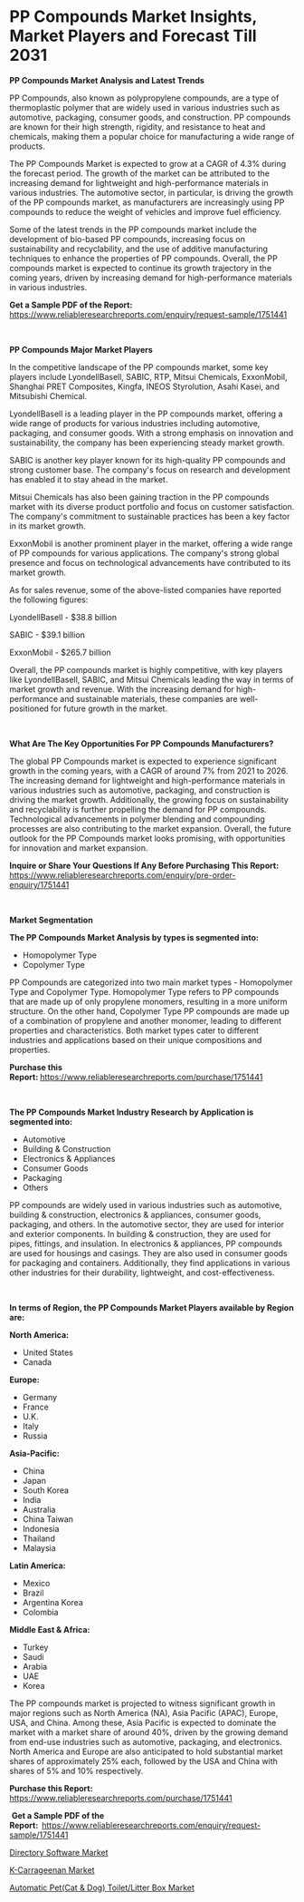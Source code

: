<p><h1>PP Compounds Market Insights, Market Players and Forecast Till 2031</h1></p><p><strong>PP Compounds Market Analysis and Latest Trends</strong></p>
<p><p>PP Compounds, also known as polypropylene compounds, are a type of thermoplastic polymer that are widely used in various industries such as automotive, packaging, consumer goods, and construction. PP compounds are known for their high strength, rigidity, and resistance to heat and chemicals, making them a popular choice for manufacturing a wide range of products.</p><p>The PP Compounds Market is expected to grow at a CAGR of 4.3% during the forecast period. The growth of the market can be attributed to the increasing demand for lightweight and high-performance materials in various industries. The automotive sector, in particular, is driving the growth of the PP compounds market, as manufacturers are increasingly using PP compounds to reduce the weight of vehicles and improve fuel efficiency.</p><p>Some of the latest trends in the PP compounds market include the development of bio-based PP compounds, increasing focus on sustainability and recyclability, and the use of additive manufacturing techniques to enhance the properties of PP compounds. Overall, the PP compounds market is expected to continue its growth trajectory in the coming years, driven by increasing demand for high-performance materials in various industries.</p></p>
<p><strong>Get a Sample PDF of the Report:&nbsp;</strong> <a href="https://www.reliableresearchreports.com/enquiry/request-sample/1751441">https://www.reliableresearchreports.com/enquiry/request-sample/1751441</a></p>
<p>&nbsp;</p>
<p><strong>PP Compounds Major Market Players</strong></p>
<p><p>In the competitive landscape of the PP compounds market, some key players include LyondellBasell, SABIC, RTP, Mitsui Chemicals, ExxonMobil, Shanghai PRET Composites, Kingfa, INEOS Styrolution, Asahi Kasei, and Mitsubishi Chemical. </p><p>LyondellBasell is a leading player in the PP compounds market, offering a wide range of products for various industries including automotive, packaging, and consumer goods. With a strong emphasis on innovation and sustainability, the company has been experiencing steady market growth. </p><p>SABIC is another key player known for its high-quality PP compounds and strong customer base. The company's focus on research and development has enabled it to stay ahead in the market. </p><p>Mitsui Chemicals has also been gaining traction in the PP compounds market with its diverse product portfolio and focus on customer satisfaction. The company's commitment to sustainable practices has been a key factor in its market growth.</p><p>ExxonMobil is another prominent player in the market, offering a wide range of PP compounds for various applications. The company's strong global presence and focus on technological advancements have contributed to its market growth.</p><p>As for sales revenue, some of the above-listed companies have reported the following figures:</p><p>LyondellBasell - $38.8 billion</p><p>SABIC - $39.1 billion</p><p>ExxonMobil - $265.7 billion</p><p>Overall, the PP compounds market is highly competitive, with key players like LyondellBasell, SABIC, and Mitsui Chemicals leading the way in terms of market growth and revenue. With the increasing demand for high-performance and sustainable materials, these companies are well-positioned for future growth in the market.</p></p>
<p>&nbsp;</p>
<p><strong>What Are The Key Opportunities For PP Compounds Manufacturers?</strong></p>
<p><p>The global PP Compounds market is expected to experience significant growth in the coming years, with a CAGR of around 7% from 2021 to 2026. The increasing demand for lightweight and high-performance materials in various industries such as automotive, packaging, and construction is driving the market growth. Additionally, the growing focus on sustainability and recyclability is further propelling the demand for PP compounds. Technological advancements in polymer blending and compounding processes are also contributing to the market expansion. Overall, the future outlook for the PP Compounds market looks promising, with opportunities for innovation and market expansion.</p></p>
<p><strong>Inquire or Share Your Questions If Any Before Purchasing This Report:</strong> <a href="https://www.reliableresearchreports.com/enquiry/pre-order-enquiry/1751441">https://www.reliableresearchreports.com/enquiry/pre-order-enquiry/1751441</a></p>
<p>&nbsp;</p>
<p><strong>Market Segmentation</strong></p>
<p><strong>The PP Compounds Market Analysis by types is segmented into:</strong></p>
<p><ul><li>Homopolymer Type</li><li>Copolymer Type</li></ul></p>
<p><p>PP Compounds are categorized into two main market types - Homopolymer Type and Copolymer Type. Homopolymer Type refers to PP compounds that are made up of only propylene monomers, resulting in a more uniform structure. On the other hand, Copolymer Type PP compounds are made up of a combination of propylene and another monomer, leading to different properties and characteristics. Both market types cater to different industries and applications based on their unique compositions and properties.</p></p>
<p><strong>Purchase this Report:&nbsp;</strong><a href="https://www.reliableresearchreports.com/purchase/1751441">https://www.reliableresearchreports.com/purchase/1751441</a></p>
<p>&nbsp;</p>
<p><strong>The PP Compounds Market Industry Research by Application is segmented into:</strong></p>
<p><ul><li>Automotive</li><li>Building & Construction</li><li>Electronics & Appliances</li><li>Consumer Goods</li><li>Packaging</li><li>Others</li></ul></p>
<p><p>PP compounds are widely used in various industries such as automotive, building & construction, electronics & appliances, consumer goods, packaging, and others. In the automotive sector, they are used for interior and exterior components. In building & construction, they are used for pipes, fittings, and insulation. In electronics & appliances, PP compounds are used for housings and casings. They are also used in consumer goods for packaging and containers. Additionally, they find applications in various other industries for their durability, lightweight, and cost-effectiveness.</p></p>
<p>&nbsp;</p>
<p><strong>In terms of Region, the PP Compounds Market Players available by Region are:</strong></p>
<p>
    <p> <strong> North America: </strong>
        <ul>
            <li>United States</li>
            <li>Canada</li>
        </ul>
        </p> 
    <p> <strong> Europe: </strong>
        <ul>
            <li>Germany</li>
            <li>France</li>
            <li>U.K.</li>
            <li>Italy</li>
            <li>Russia</li>
        </ul>
        </p> 
    <p> <strong> Asia-Pacific: </strong>
        <ul>
            <li>China</li>
            <li>Japan</li>
            <li>South Korea</li>
            <li>India</li>
            <li>Australia</li>
            <li>China Taiwan</li>
            <li>Indonesia</li>
            <li>Thailand</li>
            <li>Malaysia</li>
        </ul>
        </p> 
    <p> <strong> Latin America: </strong>
        <ul>
            <li>Mexico</li>
            <li>Brazil</li>
            <li>Argentina Korea</li>
            <li>Colombia</li>
        </ul>
        </p> 
    <p> <strong> Middle East & Africa: </strong>
        <ul>
            <li>Turkey</li>
            <li>Saudi</li>
            <li>Arabia</li>
            <li>UAE</li>
            <li>Korea</li>
        </ul>
    </p>
    </p>
<p><p>The PP compounds market is projected to witness significant growth in major regions such as North America (NA), Asia Pacific (APAC), Europe, USA, and China. Among these, Asia Pacific is expected to dominate the market with a market share of around 40%, driven by the growing demand from end-use industries such as automotive, packaging, and electronics. North America and Europe are also anticipated to hold substantial market shares of approximately 25% each, followed by the USA and China with shares of 5% and 10% respectively.</p></p>
<p><strong>Purchase this Report: </strong><a href="https://www.reliableresearchreports.com/purchase/1751441">https://www.reliableresearchreports.com/purchase/1751441</a></p>
<p>&nbsp;<strong>Get a Sample PDF of the Report:&nbsp;&nbsp;</strong><a href="https://www.reliableresearchreports.com/enquiry/request-sample/1751441">https://www.reliableresearchreports.com/enquiry/request-sample/1751441</a></p>
<p><strong></strong></p>
<p><p><a href="https://view.publitas.com/reportprime-1/directory-software-market-size-share-trends-analysis-report-by-application-regional-outlook-competitive-strategies-and-segment-forecasts-2023-2030/">Directory Software Market</a></p><p><a href="https://view.publitas.com/reportprime-1/k-carrageenan-market-centers-on-aspects-such-as-market-growth-market-share-market-opportunity-and-projected-forecasts-spanning-from-2023-to-2030/">Κ-Carrageenan Market</a></p><p><a href="https://view.publitas.com/reportprime-1/automatic-pet-cat-dog-toilet-litter-box-market-size-furnishes-valuable-information-encompassing-market-share-market-trends-and-projections-spanning-from-2023-to-2030/">Automatic Pet(Cat & Dog) Toilet/Litter Box Market</a></p></p>